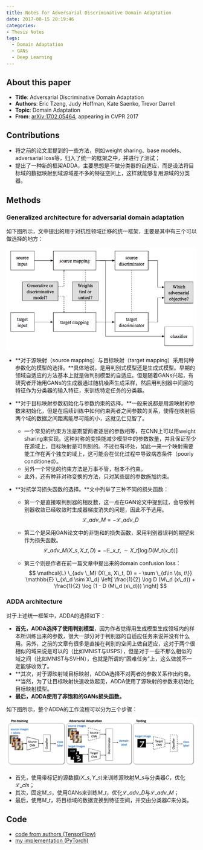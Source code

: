 ```yaml
---
title: Notes for Adversarial Discriminative Domain Adaptation
date: 2017-08-15 20:19:46
categories:
- Thesis Notes
tags:
  - Domain Adaptation
  - GANs
  - Deep Learning
---
```


## About this paper

- **Title**: Adversarial Discriminative Domain Adaptation
- **Authors**: Eric Tzeng, Judy Hoffman, Kate Saenko, Trevor Darrell
- **Topic**: Domain Adaptation
- **From**: [arXiv:1702.05464](https://arxiv.org/abs/1702.05464), appearing in CVPR 2017

## Contributions

- 将之前的论文里提到的一些方法，例如weight sharing、base models、adversarial loss等，归入了统一的框架之中，并进行了测试；
- 提出了一种新的框架ADDA，主要思想是不做分类器的自适应，而是设法将目标域的数据映射到域源域差不多的特征空间上，这样就能够复用源域的分类器。

<!-- more -->

## Methods

### Generalized architecture for adversarial domain adaptation

如下图所示，文中提出的用于对抗性领域迁移的统一框架，主要是其中有三个可以做选择的地方：

![ADDA_design_choices](/images/ADDA_design_choices.png)

- **对于源映射（source mapping）与目标映射（target mapping）采用何种参数化的模型的选择。**具体地说，是用判别式模型还是生成式模型。早期的领域自适应的方法基本上就是做判别模型的自适应。但是随着GANs兴起，有研究者开始用GANs的生成器通过随机噪声生成采样，然后用判别器中间层的特征作为分类器的输入特征，来训练特定任务的分类器。

- **对于目标映射参数初始化与参数约束的选择。**一般来说都是用源映射的参数来初始化，但是在后续训练中如何约束两者之间参数的关系，使得在映射后两个域的数据之间距离能尽可能的小，这就见仁见智了。
  - 一个常见的约束方法是期望两者逐层的参数相等，在CNN上可以用weight sharing来实现。这种对称的变换能减少模型中的参数数量，并且保证至少在源域上，目标映射是可判别的。不过也有坏处，如此一来一个映射需要能工作在两个独立的域上，这可能会在优化过程中导致病态条件（poorly conditioned）。
  - 另外一个常见的约束方法是万事不管，根本不约束。
  - 此外，还有种非对称变换的方法，只对某些层的参数施加约束。

- **对抗学习损失函数的选择。**文中列举了三种不同的损失函数：

  - 第一个是直接取判别器的相反数，这一点在GAN论文中提到过，会导致判别器收敛已经收敛时生成器梯度消失的问题，因此不予选用。
    $$
    \mathcal{L} \_{adv \_ M} = - \mathcal{L} \_{adv \_ D}
    $$

  - 第二个是采用GAN论文中的非饱和的损失函数，采用判别器误判的期望来作为损失函数。
    $$
    \mathcal{L} \_{adv \_M} (X\_s, X\_t, D) = - \mathbb{E} \_{x\_t,\sim X\_t} [\log D(M\_t (x\_t))]
    $$

  - 第三个则是作者在前一篇文章中提出来的domain confusion loss：
    $$
    \mathcal{L} \_{adv \_M} (X\_s, X\_t, D) = - \sum \_{d\in \{s, t\}} \mathbb{E} \_{x\_d \sim X\_d} \left[ \frac{1}{2} \log D (M\_d (x\_d)) + \frac{1}{2} \log (1 - D (M\_d (x\_d))) \right]
    $$




### ADDA architecture

对于上述统一框架中，ADDA的选择如下：

- **首先，ADDA选择了使用判别模型**，因为作者觉得用生成模型生成领域内的样本所训练出来的参数，很大一部分对于判别器的自适应任务来说并没有什么用。另外，之前的文章有很多是直接在判别的空间上做自适应，这对于两个很相似的域来说是可以的（比如MNIST与USPS），但是对于一些不那么相似的域之间（比如MNIST与SVHN），也就是所谓的“困难任务”上，这么做就不一定能够收敛了。
- **其次，对于源映射域目标映射，ADDA选择不对两者的参数关系作出约束。**当然，为了让目标映射快速收敛起见，ADDA使用了源映射的参数来初始化目标映射模型。
- **最后，ADDA使用了非饱和的GANs损失函数。**

如下图所示，整个ADDA的工作流程可以分为三个步骤：

![ADDA_overview](/images/ADDA_overview.png)

- 首先，使用带标记的源数据$(X\_s, Y\_s)$来训练源映射$M\_s$与分类器$C$，优化$\mathcal{L}\_{cls}$；
- 其次，固定$M\_s$，使用GANs来训练$M\_t$，优化$\mathcal{L}\_{adv\_D}$与$\mathcal{L}\_{adv\_M}$；
- 最后，使用$M\_t$，将目标域的数据变换到特征空间，并交由分类器$C$来分类。


## Code

- [code from authors (TensorFlow)](https://github.com/erictzeng/adda)
- [my implementation (PyTorch)](https://github.com/corenel/pytorch-adda)